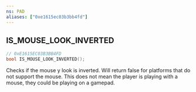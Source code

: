 ```yaml
---
ns: PAD
aliases: ["0xe1615ec03b3bb4fd"]
---
```

## IS_MOUSE_LOOK_INVERTED

```c
// 0xE1615EC03B3BB4FD
bool IS_MOUSE_LOOK_INVERTED();
```

Checks if the mouse y look is inverted.
Will return false for platforms that do not support the mouse. This does not mean the player is playing with a mouse, they could be playing on a gamepad.

